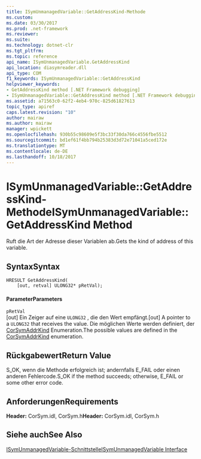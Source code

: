 ```yaml
---
title: ISymUnmanagedVariable::GetAddressKind-Methode
ms.custom: 
ms.date: 03/30/2017
ms.prod: .net-framework
ms.reviewer: 
ms.suite: 
ms.technology: dotnet-clr
ms.tgt_pltfrm: 
ms.topic: reference
api_name: ISymUnmanagedVariable.GetAddressKind
api_location: diasymreader.dll
api_type: COM
f1_keywords: ISymUnmanagedVariable::GetAddressKind
helpviewer_keywords:
- GetAddressKind method [.NET Framework debugging]
- ISymUnmanagedVariable::GetAddressKind method [.NET Framework debugging]
ms.assetid: a71563c0-62f2-4eb4-970c-825d61827613
topic_type: apiref
caps.latest.revision: "10"
author: mairaw
ms.author: mairaw
manager: wpickett
ms.openlocfilehash: 930b55c98609e5f3bc33f30da766c4556fbe5512
ms.sourcegitcommit: bd1ef61f4bb794b25383d3d72e71041a5ced172e
ms.translationtype: MT
ms.contentlocale: de-DE
ms.lasthandoff: 10/18/2017
---
```

# <a name="isymunmanagedvariablegetaddresskind-method"></a><span data-ttu-id="7d0b8-102">ISymUnmanagedVariable::GetAddressKind-Methode</span><span class="sxs-lookup"><span data-stu-id="7d0b8-102">ISymUnmanagedVariable::GetAddressKind Method</span></span>
<span data-ttu-id="7d0b8-103">Ruft die Art der Adresse dieser Variablen ab.</span><span class="sxs-lookup"><span data-stu-id="7d0b8-103">Gets the kind of address of this variable.</span></span>  
  
## <a name="syntax"></a><span data-ttu-id="7d0b8-104">Syntax</span><span class="sxs-lookup"><span data-stu-id="7d0b8-104">Syntax</span></span>  
  
```  
HRESULT GetAddressKind(  
    [out, retval] ULONG32* pRetVal);  
```  
  
#### <a name="parameters"></a><span data-ttu-id="7d0b8-105">Parameter</span><span class="sxs-lookup"><span data-stu-id="7d0b8-105">Parameters</span></span>  
 `pRetVal`  
 <span data-ttu-id="7d0b8-106">[out] Ein Zeiger auf eine `ULONG32` , die den Wert empfängt.</span><span class="sxs-lookup"><span data-stu-id="7d0b8-106">[out] A pointer to a `ULONG32` that receives the value.</span></span> <span data-ttu-id="7d0b8-107">Die möglichen Werte werden definiert, der [CorSymAddrKind](../../../../docs/framework/unmanaged-api/diagnostics/corsymaddrkind-enumeration.md) Enumeration.</span><span class="sxs-lookup"><span data-stu-id="7d0b8-107">The possible values are defined in the [CorSymAddrKind](../../../../docs/framework/unmanaged-api/diagnostics/corsymaddrkind-enumeration.md) enumeration.</span></span>  
  
## <a name="return-value"></a><span data-ttu-id="7d0b8-108">Rückgabewert</span><span class="sxs-lookup"><span data-stu-id="7d0b8-108">Return Value</span></span>  
 <span data-ttu-id="7d0b8-109">S_OK, wenn die Methode erfolgreich ist; andernfalls E_FAIL oder einen anderen Fehlercode.</span><span class="sxs-lookup"><span data-stu-id="7d0b8-109">S_OK if the method succeeds; otherwise, E_FAIL or some other error code.</span></span>  
  
## <a name="requirements"></a><span data-ttu-id="7d0b8-110">Anforderungen</span><span class="sxs-lookup"><span data-stu-id="7d0b8-110">Requirements</span></span>  
 <span data-ttu-id="7d0b8-111">**Header:** CorSym.idl, CorSym.h</span><span class="sxs-lookup"><span data-stu-id="7d0b8-111">**Header:** CorSym.idl, CorSym.h</span></span>  
  
## <a name="see-also"></a><span data-ttu-id="7d0b8-112">Siehe auch</span><span class="sxs-lookup"><span data-stu-id="7d0b8-112">See Also</span></span>  
 [<span data-ttu-id="7d0b8-113">ISymUnmanagedVariable-Schnittstelle</span><span class="sxs-lookup"><span data-stu-id="7d0b8-113">ISymUnmanagedVariable Interface</span></span>](../../../../docs/framework/unmanaged-api/diagnostics/isymunmanagedvariable-interface.md)
